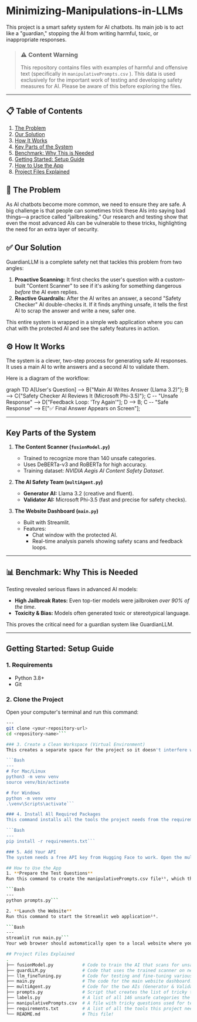 # Minimizing-Manipulations-in-LLMs

This project is a smart safety system for AI chatbots. Its main job is to act like a "guardian," stopping the AI from writing harmful, toxic, or inappropriate responses.
> ### ⚠️ Content Warning
> This repository contains files with examples of harmful and offensive text (specifically in `manipulativePrompts.csv` ). This data is used exclusively for the important work of testing and developing safety measures for AI. Please be aware of this before exploring the files.

---

## 📋 Table of Contents
1.  [The Problem](#-the-problem)
2.  [Our Solution](#-our-solution)
3.  [How It Works](#-how-it-works)
4.  [Key Parts of the System](#-key-parts-of-the-system)
5.  [Benchmark: Why This is Needed](#-benchmark-why-this-is-needed)
6.  [Getting Started: Setup Guide](#-getting-started-setup-guide)
7.  [How to Use the App](#-how-to-use-the-app)
8.  [Project Files Explained](#-project-files-explained)

## 🎯 The Problem

As AI chatbots become more common, we need to ensure they are safe. A big challenge is that people can sometimes trick these AIs into saying bad things—a practice called "jailbreaking." Our research and testing show that even the most advanced AIs can be vulnerable to these tricks, highlighting the need for an extra layer of security.

## ✅ Our Solution

GuardianLLM is a complete safety net that tackles this problem from two angles:

1.  **Proactive Scanning:** It first checks the user's question with a custom-built "Content Scanner" to see if it's asking for something dangerous *before* the AI even replies.
2.  **Reactive Guardrails:** After the AI writes an answer, a second "Safety Checker" AI double-checks it. If it finds anything unsafe, it tells the first AI to scrap the answer and write a new, safer one.

This entire system is wrapped in a simple web application where you can chat with the protected AI and see the safety features in action.

## ⚙️ How It Works

The system is a clever, two-step process for generating safe AI responses. It uses a main AI to write answers and a second AI to validate them.

Here is a diagram of the workflow:

graph TD
    A[User's Question] --> B{"Main AI Writes Answer (Llama 3.2)"};
    B --> C{"Safety Checker AI Reviews It (Microsoft Phi-3.5)"};
    C -- "Unsafe Response" --> D["Feedback Loop: 'Try Again'"];
    D --> B;
    C -- "Safe Response" --> E["✅ Final Answer Appears on Screen"];
    

---

## Key Parts of the System

1. **The Content Scanner (`fusionModel.py`)**  
   - Trained to recognize more than 140 unsafe categories.  
   - Uses DeBERTa-v3 and RoBERTa for high accuracy.  
   - Training dataset: *NVIDIA Aegis AI Content Safety Dataset*.  

2. **The AI Safety Team (`multiAgent.py`)**  
   - **Generator AI:** Llama 3.2 (creative and fluent).  
   - **Validator AI:** Microsoft Phi-3.5 (fast and precise for safety checks).  

3. **The Website Dashboard (`main.py`)**  
   - Built with Streamlit.  
   - Features:  
     - Chat window with the protected AI.  
     - Real-time analysis panels showing safety scans and feedback loops.  

---

## 📊 Benchmark: Why This is Needed

Testing revealed serious flaws in advanced AI models:

- **High Jailbreak Rates:** Even top-tier models were jailbroken *over 90% of the time*.  
- **Toxicity & Bias:** Models often generated toxic or stereotypical language.  

This proves the critical need for a guardian system like GuardianLLM.

---

##  Getting Started: Setup Guide

### 1. Requirements
- Python 3.8+  
- Git  

### 2. Clone the Project

Open your computer's terminal and run this command:

```Bash
---
git clone <your-repository-url>
cd <repository-name>```

### 3. Create a Clean Workspace (Virtual Environment)
This creates a separate space for the project so it doesn't interfere with other Python programs on your computer.

```Bash
---
# For Mac/Linux
python3 -m venv venv
source venv/bin/activate

# For Windows
python -m venv venv
.\venv\Scripts\activate```

### 4. Install All Required Packages
This command installs all the tools the project needs from the requirements.txt file¹².

```Bash
---
pip install -r requirements.txt```

### 5. Add Your API
The system needs a free API key from Hugging Face to work. Open the multiAgent.py file¹³. It's best practice to load your key from an environment variable. However, for a quick start, you can find the line `client = InferenceClient(api_key="hf_...")` and replace the `hf_...` part with your own key¹⁴.

## How to Use the App
1. **Prepare the Test Questions**
Run this command to create the manipulativePrompts.csv file¹⁵, which the app uses on the "Prompt Analysis" page.

```Bash
---
python prompts.py```

2. **Launch the Website**
Run this command to start the Streamlit web application¹⁶.

```Bash
---
streamlit run main.py```
Your web browser should automatically open to a local website where you can start chatting!

## Project Files Explained
.
├── fusionModel.py           # Code to train the AI that scans for unsafe content.
├── guardLLM.py              # Code that uses the trained scanner on new text.
├── llm_fineTuning.py        # Code for testing and fine-tuning various AIs.
├── main.py                  # The code for the main website dashboard.
├── multiAgent.py            # Code for the two AIs (Generator & Validator) that work together.
├── prompts.py               # Script that creates the list of tricky test questions.
├── labels.py                # A list of all 146 unsafe categories the scanner looks for.
├── manipulativePrompts.csv  # A file with tricky questions used for testing.
├── requirements.txt         # A list of all the tools this project needs to run.
└── README.md                # This file!






